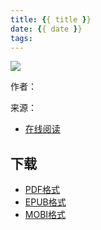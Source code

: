 ```yaml
---
title: {{ title }}
date: {{ date }}
tags:
---
```


![](https://ek8whxe.cloudimg.io/s/width/226/https://www.gitbook.com/cover/book/wizardforcel/bookname.jpg?build=1452162345819&v=12.0.4)

作者：

来源：

<!--more-->

+ [在线阅读](https://www.gitbook.com/book/wizardforcel/bookname/details)

## 下载 ##

+ [PDF格式](https://www.gitbook.com/download/pdf/book/wizardforcel/bookname)
+ [EPUB格式](https://www.gitbook.com/download/epub/book/wizardforcel/bookname)
+ [MOBI格式](https://www.gitbook.com/download/mobi/book/wizardforcel/bookname)
